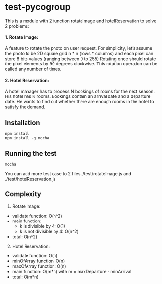 # test-pycogroup
This is a module with 2 function rotateImage and hotelReservation to solve 2 problems:
#### 1. Rotate Image:
A feature to rotate the photo on user request.
For simplicity, let’s assume the photo to be 2D square grid n * n (rows * columns) and each pixel can store 8 bits values (ranging between 0 to 255)
Rotating once should rotate the pixel elements by 90 degrees clockwise. This rotation operation can be called any number of times.
#### 2. Hotel Reservation:
A hotel manager has to process N bookings of rooms for the next season. His hotel has K rooms. Bookings contain an arrival date and a departure date. He wants to find out whether there are enough rooms in the hotel to satisfy the demand.
## Installation
```
npm install
npm install -g mocha
```
## Running the test
```
mocha
```
You can add more test case to 2 files ./test/rotateImage.js and ./test/hotelReservation.js
## Complexity
1. Rotate Image:
- validate function: O(n^2)
- main function:
    * k is divisible by 4: O(1)
    * k is not divisible by 4: O(n^2)
- total: O(n^2)
2. Hotel Reservation:
- validate function: O(n)
- minOfArray function: O(n)
- maxOfArray function: O(n)
- main function: O(m*n) with m = maxDeparture - minArrival
- total: O(m*n)
